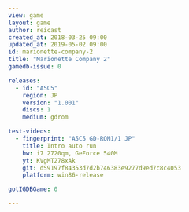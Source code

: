 ```yaml
---
view: game
layout: game
author: reicast
created_at: 2018-03-25 09:00
updated_at: 2019-05-02 09:00
id: marionette-company-2
title: "Marionette Company 2"
gamedb-issue: 0

releases:
  - id: "A5C5"
    region: JP
    version: "1.001"
    discs: 1
    medium: gdrom

test-videos:
  - fingerprint: "A5C5 GD-ROM1/1 JP"
    title: Intro auto run
    hw: i7 2720qm, GeForce 540M
    yt: KVgMT278xAk
    git: d59197f84353d7d2b746383e9277d9ed7c8c4053
    platform: win86-release

gotIGDBGame: 0

---
```

